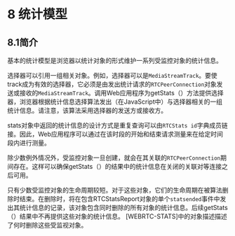 # 8 统计模型

## 8.1简介

基本的统计模型是浏览器以统计对象的形式维护一系列受监控对象的统计信息。

选择器可以引用一组相关对象。例如，选择器可以是`MediaStreamTrack`。要使track成为有效的选择器，它必须是由发出统计请求的`RTCPeerConnection`对象发送或接收的`MediaStreamTrack`。调用Web应用程序为getStats（）方法提供选择器，浏览器根据统计信息选择算法发出（在JavaScript中）与选择器相关的一组统计信息。请注意，该算法采用选择器的发送方或接收方。

stats对象中返回的统计信息的设计方式是重复查询可以由`RTCStats id`字典成员链接。因此，Web应用程序可以通过在该时段的开始和结束请求测量来在给定时间段内进行测量。

除少数例外情况外，受监控对象一旦创建，就会在其关联的`RTCPeerConnection`期间存在。这样可以确保getStats（）的结果中的统计信息在关闭的关联对等连接之后可用。

只有少数受监控对象的生命周期较短。对于这些对象，它们的生命周期在被算法删除时结束。在删除时，将在包含RTCStatsReport对象的单个`statsended`事件中发出其统计信息的记录，该对象包含同时删除的所有对象的统计信息。后续getStats（）结果中不再提供这些对象的统计信息。 [WEBRTC-STATS]中的对象描述描述了何时删除这些受监视对象。
